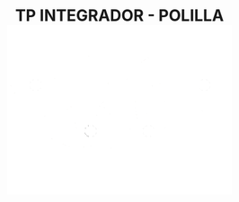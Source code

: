 <h1 align="center">
  TP INTEGRADOR - POLILLA
  <br/>
  <img align-items="center" src="/img/logoDefinitivoBlanco.png" width="400px">
</h1>
